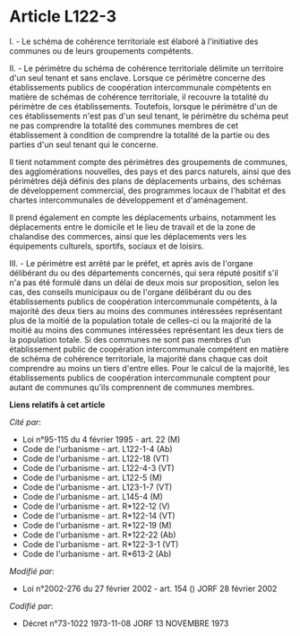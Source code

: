 # Article L122-3

I. - Le schéma de cohérence territoriale est élaboré à l'initiative des communes ou de leurs groupements compétents.

II. - Le périmètre du schéma de cohérence territoriale délimite un territoire d'un seul tenant et sans enclave. Lorsque ce
périmètre concerne des établissements publics de coopération intercommunale compétents en matière de schémas de cohérence
territoriale, il recouvre la totalité du périmètre de ces établissements. Toutefois, lorsque le périmètre d'un de ces
établissements n'est pas d'un seul tenant, le périmètre du schéma peut ne pas comprendre la totalité des communes membres de
cet établissement à condition de comprendre la totalité de la partie ou des parties d'un seul tenant qui le concerne.

Il tient notamment compte des périmètres des groupements de communes, des agglomérations nouvelles, des pays et des parcs
naturels, ainsi que des périmètres déjà définis des plans de déplacements urbains, des schémas de développement commercial,
des programmes locaux de l'habitat et des chartes intercommunales de développement et d'aménagement.

Il prend également en compte les déplacements urbains, notamment les déplacements entre le domicile et le lieu de travail et
de la zone de chalandise des commerces, ainsi que les déplacements vers les équipements culturels, sportifs, sociaux et de
loisirs.

III. - Le périmètre est arrêté par le préfet, et après avis de l'organe délibérant du ou des départements concernés, qui sera
réputé positif s'il n'a pas été formulé dans un délai de deux mois sur proposition, selon les cas, des conseils municipaux ou
de l'organe délibérant du ou des établissements publics de coopération intercommunale compétents, à la majorité des deux
tiers au moins des communes intéressées représentant plus de la moitié de la population totale de celles-ci ou la majorité de
la moitié au moins des communes intéressées représentant les deux tiers de la population totale. Si des communes ne sont pas
membres d'un établissement public de coopération intercommunale compétent en matière de schéma de cohérence territoriale, la
majorité dans chaque cas doit comprendre au moins un tiers d'entre elles. Pour le calcul de la majorité, les établissements
publics de coopération intercommunale comptent pour autant de communes qu'ils comprennent de communes membres.

**Liens relatifs à cet article**

_Cité par_:

  - Loi n°95-115 du 4 février 1995 - art. 22 (M)
  - Code de l'urbanisme - art. L122-1-4 (Ab)
  - Code de l'urbanisme - art. L122-18 (VT)
  - Code de l'urbanisme - art. L122-4-3 (VT)
  - Code de l'urbanisme - art. L122-5 (M)
  - Code de l'urbanisme - art. L123-1-7 (VT)
  - Code de l'urbanisme - art. L145-4 (M)
  - Code de l'urbanisme - art. R*122-12 (V)
  - Code de l'urbanisme - art. R*122-14 (VT)
  - Code de l'urbanisme - art. R*122-19 (M)
  - Code de l'urbanisme - art. R*122-22 (Ab)
  - Code de l'urbanisme - art. R*122-3-1 (VT)
  - Code de l'urbanisme - art. R*613-2 (Ab)

_Modifié par_:

  - Loi n°2002-276 du 27 février 2002 - art. 154 () JORF 28 février 2002

_Codifié par_:

  - Décret n°73-1022 1973-11-08 JORF 13 NOVEMBRE 1973
